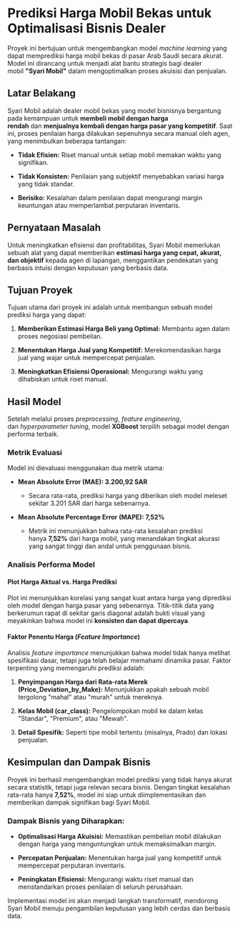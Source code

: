 

Prediksi Harga Mobil Bekas untuk Optimalisasi Bisnis Dealer
===========================================================

Proyek ini bertujuan untuk mengembangkan model _machine learning_ yang dapat memprediksi harga mobil bekas di pasar Arab Saudi secara akurat. Model ini dirancang untuk menjadi alat bantu strategis bagi dealer mobil **"Syari Mobil"** dalam mengoptimalkan proses akuisisi dan penjualan.

Latar Belakang
--------------

Syari Mobil adalah dealer mobil bekas yang model bisnisnya bergantung pada kemampuan untuk **membeli mobil dengan harga rendah** dan **menjualnya kembali dengan harga pasar yang kompetitif**. Saat ini, proses penilaian harga dilakukan sepenuhnya secara manual oleh agen, yang menimbulkan beberapa tantangan:

*   **Tidak Efisien:** Riset manual untuk setiap mobil memakan waktu yang signifikan.
    
*   **Tidak Konsisten:** Penilaian yang subjektif menyebabkan variasi harga yang tidak standar.
    
*   **Berisiko:** Kesalahan dalam penilaian dapat mengurangi margin keuntungan atau memperlambat perputaran inventaris.
    

Pernyataan Masalah
------------------

Untuk meningkatkan efisiensi dan profitabilitas, Syari Mobil memerlukan sebuah alat yang dapat memberikan **estimasi harga yang cepat, akurat, dan objektif** kepada agen di lapangan, menggantikan pendekatan yang berbasis intuisi dengan keputusan yang berbasis data.

Tujuan Proyek
-------------

Tujuan utama dari proyek ini adalah untuk membangun sebuah model prediksi harga yang dapat:

1.  **Memberikan Estimasi Harga Beli yang Optimal:** Membantu agen dalam proses negosiasi pembelian.
    
2.  **Menentukan Harga Jual yang Kompetitif:** Merekomendasikan harga jual yang wajar untuk mempercepat penjualan.
    
3.  **Meningkatkan Efisiensi Operasional:** Mengurangi waktu yang dihabiskan untuk riset manual.
    

Hasil Model
-----------

Setelah melalui proses _preprocessing_, _feature engineering_, dan _hyperparameter tuning_, model **XGBoost** terpilih sebagai model dengan performa terbaik.

### Metrik Evaluasi

Model ini dievaluasi menggunakan dua metrik utama:

*   **Mean Absolute Error (MAE): 3.200,92 SAR**
    
    *   Secara rata-rata, prediksi harga yang diberikan oleh model meleset sekitar 3.201 SAR dari harga sebenarnya.
        
*   **Mean Absolute Percentage Error (MAPE): 7,52%**
    
    *   Metrik ini menunjukkan bahwa rata-rata kesalahan prediksi hanya **7,52%** dari harga mobil, yang menandakan tingkat akurasi yang sangat tinggi dan andal untuk penggunaan bisnis.
        

### Analisis Performa Model

#### Plot Harga Aktual vs. Harga Prediksi

Plot ini menunjukkan korelasi yang sangat kuat antara harga yang diprediksi oleh model dengan harga pasar yang sebenarnya. Titik-titik data yang berkerumun rapat di sekitar garis diagonal adalah bukti visual yang meyakinkan bahwa model ini **konsisten dan dapat dipercaya**.

#### Faktor Penentu Harga (_Feature Importance_)

Analisis _feature importance_ menunjukkan bahwa model tidak hanya melihat spesifikasi dasar, tetapi juga telah belajar memahami dinamika pasar. Faktor terpenting yang memengaruhi prediksi adalah:

1.  **Penyimpangan Harga dari Rata-rata Merek (Price\_Deviation\_by\_Make):** Menunjukkan apakah sebuah mobil tergolong "mahal" atau "murah" untuk mereknya.
    
2.  **Kelas Mobil (car\_class):** Pengelompokan mobil ke dalam kelas "Standar", "Premium", atau "Mewah".
    
3.  **Detail Spesifik:** Seperti tipe mobil tertentu (misalnya, Prado) dan lokasi penjualan.
    

Kesimpulan dan Dampak Bisnis
----------------------------

Proyek ini berhasil mengembangkan model prediksi yang tidak hanya akurat secara statistik, tetapi juga relevan secara bisnis. Dengan tingkat kesalahan rata-rata hanya **7,52%**, model ini siap untuk diimplementasikan dan memberikan dampak signifikan bagi Syari Mobil.

### Dampak Bisnis yang Diharapkan:

*   **Optimalisasi Harga Akuisisi:** Memastikan pembelian mobil dilakukan dengan harga yang menguntungkan untuk memaksimalkan margin.
    
*   **Percepatan Penjualan:** Menentukan harga jual yang kompetitif untuk mempercepat perputaran inventaris.
    
*   **Peningkatan Efisiensi:** Mengurangi waktu riset manual dan menstandarkan proses penilaian di seluruh perusahaan.
    

Implementasi model ini akan menjadi langkah transformatif, mendorong Syari Mobil menuju pengambilan keputusan yang lebih cerdas dan berbasis data.
